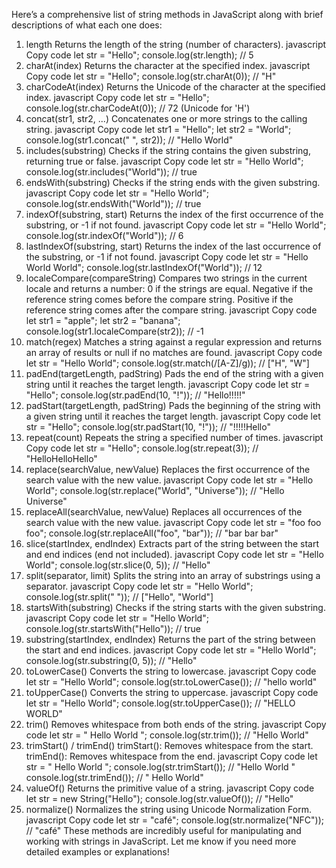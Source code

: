 Here’s a comprehensive list of string methods in JavaScript along with brief descriptions of what each one does:

1. length
   Returns the length of the string (number of characters).
   javascript
   Copy code
   let str = "Hello";
   console.log(str.length); // 5
2. charAt(index)
   Returns the character at the specified index.
   javascript
   Copy code
   let str = "Hello";
   console.log(str.charAt(0)); // "H"
3. charCodeAt(index)
   Returns the Unicode of the character at the specified index.
   javascript
   Copy code
   let str = "Hello";
   console.log(str.charCodeAt(0)); // 72 (Unicode for 'H')
4. concat(str1, str2, ...)
   Concatenates one or more strings to the calling string.
   javascript
   Copy code
   let str1 = "Hello";
   let str2 = "World";
   console.log(str1.concat(" ", str2)); // "Hello World"
5. includes(substring)
   Checks if the string contains the given substring, returning true or false.
   javascript
   Copy code
   let str = "Hello World";
   console.log(str.includes("World")); // true
6. endsWith(substring)
   Checks if the string ends with the given substring.
   javascript
   Copy code
   let str = "Hello World";
   console.log(str.endsWith("World")); // true
7. indexOf(substring, start)
   Returns the index of the first occurrence of the substring, or -1 if not found.
   javascript
   Copy code
   let str = "Hello World";
   console.log(str.indexOf("World")); // 6
8. lastIndexOf(substring, start)
   Returns the index of the last occurrence of the substring, or -1 if not found.
   javascript
   Copy code
   let str = "Hello World World";
   console.log(str.lastIndexOf("World")); // 12
9. localeCompare(compareString)
   Compares two strings in the current locale and returns a number:
   0 if the strings are equal.
   Negative if the reference string comes before the compare string.
   Positive if the reference string comes after the compare string.
   javascript
   Copy code
   let str1 = "apple";
   let str2 = "banana";
   console.log(str1.localeCompare(str2)); // -1
10. match(regex)
    Matches a string against a regular expression and returns an array of results or null if no matches are found.
    javascript
    Copy code
    let str = "Hello World";
    console.log(str.match(/[A-Z]/g)); // ["H", "W"]
11. padEnd(targetLength, padString)
    Pads the end of the string with a given string until it reaches the target length.
    javascript
    Copy code
    let str = "Hello";
    console.log(str.padEnd(10, "!")); // "Hello!!!!!"
12. padStart(targetLength, padString)
    Pads the beginning of the string with a given string until it reaches the target length.
    javascript
    Copy code
    let str = "Hello";
    console.log(str.padStart(10, "!")); // "!!!!!Hello"
13. repeat(count)
    Repeats the string a specified number of times.
    javascript
    Copy code
    let str = "Hello";
    console.log(str.repeat(3)); // "HelloHelloHello"
14. replace(searchValue, newValue)
    Replaces the first occurrence of the search value with the new value.
    javascript
    Copy code
    let str = "Hello World";
    console.log(str.replace("World", "Universe")); // "Hello Universe"
15. replaceAll(searchValue, newValue)
    Replaces all occurrences of the search value with the new value.
    javascript
    Copy code
    let str = "foo foo foo";
    console.log(str.replaceAll("foo", "bar")); // "bar bar bar"
16. slice(startIndex, endIndex)
    Extracts part of the string between the start and end indices (end not included).
    javascript
    Copy code
    let str = "Hello World";
    console.log(str.slice(0, 5)); // "Hello"
17. split(separator, limit)
    Splits the string into an array of substrings using a separator.
    javascript
    Copy code
    let str = "Hello World";
    console.log(str.split(" ")); // ["Hello", "World"]
18. startsWith(substring)
    Checks if the string starts with the given substring.
    javascript
    Copy code
    let str = "Hello World";
    console.log(str.startsWith("Hello")); // true
19. substring(startIndex, endIndex)
    Returns the part of the string between the start and end indices.
    javascript
    Copy code
    let str = "Hello World";
    console.log(str.substring(0, 5)); // "Hello"
20. toLowerCase()
    Converts the string to lowercase.
    javascript
    Copy code
    let str = "Hello World";
    console.log(str.toLowerCase()); // "hello world"
21. toUpperCase()
    Converts the string to uppercase.
    javascript
    Copy code
    let str = "Hello World";
    console.log(str.toUpperCase()); // "HELLO WORLD"
22. trim()
    Removes whitespace from both ends of the string.
    javascript
    Copy code
    let str = " Hello World ";
    console.log(str.trim()); // "Hello World"
23. trimStart() / trimEnd()
    trimStart(): Removes whitespace from the start.
    trimEnd(): Removes whitespace from the end.
    javascript
    Copy code
    let str = " Hello World ";
    console.log(str.trimStart()); // "Hello World "
    console.log(str.trimEnd()); // " Hello World"
24. valueOf()
    Returns the primitive value of a string.
    javascript
    Copy code
    let str = new String("Hello");
    console.log(str.valueOf()); // "Hello"
25. normalize()
    Normalizes the string using Unicode Normalization Form.
    javascript
    Copy code
    let str = "café";
    console.log(str.normalize("NFC")); // "café"
    These methods are incredibly useful for manipulating and working with strings in JavaScript. Let me know if you need more detailed examples or explanations!

